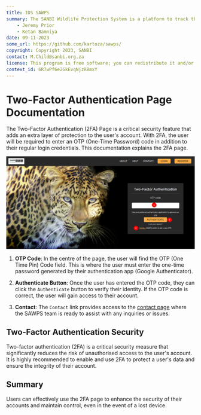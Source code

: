 ```yaml
---
title: IDS SAWPS
summary: The SANBI Wildlife Protection System is a platform to track the population levels of endangered wildlife.
    - Jeremy Prior
    - Ketan Bamniya
date: 09-11-2023
some_url: https://github.com/kartoza/sawps/
copyright: Copyright 2023, SANBI
contact: M.Child@sanbi.org.za
license: This program is free software; you can redistribute it and/or modify it under the terms of the GNU Affero General Public License as published by the Free Software Foundation; either version 3 of the License, or (at your option) any later version.
context_id: 6R7wPf6e2GkEvqNjzRBmxY
---
```


# Two-Factor Authentication Page Documentation

The Two-Factor Authentication (2FA) Page is a critical security feature that adds an extra layer of protection to the user's account. With 2FA, the user will be required to enter an OTP (One-Time Password) code in addition to their regular login credentials. This documentation explains the 2FA page.

![Two-Factor Authentication Page](./img/login-2fa-page-1.png)

1. **OTP Code**: In the centre of the page, the user will find the OTP (One Time Pin) Code field. This is where the user must enter the one-time password generated by their authentication app (Google Authenticator).

2. **Authenticate Button**: Once the user has entered the OTP code, they can click the `Authenticate` button to verify their identity. If the OTP code is correct, the user will gain access to their account.

3. **Contact**:  The `Contact` link provides access to the [contact page](../help-contact.md) where the SAWPS team is ready to assist with any inquiries or issues.

## Two-Factor Authentication Security

Two-factor authentication (2FA) is a critical security measure that significantly reduces the risk of unauthorised access to the user's account. It is highly recommended to enable and use 2FA to protect a user's data and ensure the integrity of their account.

## Summary
Users can effectively use the 2FA page to enhance the security of their accounts and maintain control, even in the event of a lost device.
